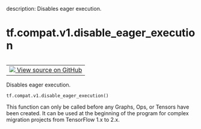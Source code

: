 description: Disables eager execution.

<div itemscope itemtype="http://developers.google.com/ReferenceObject">
<meta itemprop="name" content="tf.compat.v1.disable_eager_execution" />
<meta itemprop="path" content="Stable" />
</div>

# tf.compat.v1.disable_eager_execution

<!-- Insert buttons and diff -->

<table class="tfo-notebook-buttons tfo-api nocontent" align="left">
<td>
  <a target="_blank" href="https://github.com/tensorflow/tensorflow/blob/r2.3/tensorflow/python/framework/ops.py#L5853-L5865">
    <img src="https://www.tensorflow.org/images/GitHub-Mark-32px.png" />
    View source on GitHub
  </a>
</td>
</table>



Disables eager execution.

<pre class="devsite-click-to-copy prettyprint lang-py tfo-signature-link">
<code>tf.compat.v1.disable_eager_execution()
</code></pre>



<!-- Placeholder for "Used in" -->

This function can only be called before any Graphs, Ops, or Tensors have been
created. It can be used at the beginning of the program for complex migration
projects from TensorFlow 1.x to 2.x.